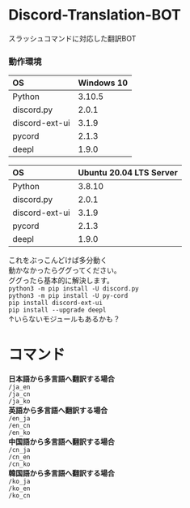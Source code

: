 
# Discord-Translation-BOT
スラッシュコマンドに対応した翻訳BOT
### 動作環境
| OS | Windows 10 |
|:---|:---|
| Python | 3.10.5 |
| discord.py | 2.0.1 |
| discord-ext-ui | 3.1.9 |
| pycord | 2.1.3 |
| deepl | 1.9.0 |

| OS | Ubuntu 20.04 LTS Server |
|:---|:---|
| Python | 3.8.10 |
| discord.py | 2.0.1 |
| discord-ext-ui | 3.1.9 |
| pycord | 2.1.3 |
| deepl | 1.9.0 |

これをぶっこんどけば多分動く  
動かなかったらググってください。  
ググったら基本的に解決します。  
`python3 -m pip install -U discord.py`  
`python3 -m pip install -U py-cord`  
`pip install discord-ext-ui`  
`pip install --upgrade deepl`  
↑いらないモジュールもあるかも？


# コマンド
**日本語から多言語へ翻訳する場合**  
`/ja_en`  
`/ja_cn`  
`/ja_ko`  
**英語から多言語へ翻訳する場合**  
`/en_ja`  
`/en_cn`  
`/en_ko`  
**中国語から多言語へ翻訳する場合**  
`/cn_ja`  
`/cn_en`  
`/cn_ko`  
**韓国語から多言語へ翻訳する場合**  
`/ko_ja`  
`/ko_en`  
`/ko_cn`  
